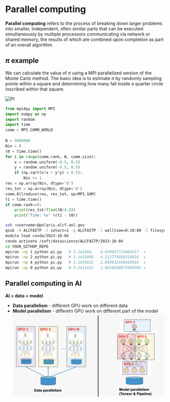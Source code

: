 # Parallel computing
**Parallel computing** refers to the process of breaking down larger problems into smaller, independent, often similar parts that can be executed simultaneously by multiple processors communicating via network or shared memory, the results of which are combined upon completion as part of an overall algorithm.

## $\pi$ example
We can calculate the value of $\pi$ using a MPI parallelized version of the Monte Carlo method. The basic idea is to estimate $\pi$ by randomly sampling points within a square and determining how many fall inside a quarter circle inscribed within that square.

![PI](https://www.101computing.net/wp/wp-content/uploads/estimating-pi-monte-carlo-method.png)

```python
from mpi4py import MPI
import numpy as np
import random
import time
comm = MPI.COMM_WORLD

N = 5000000
Nin = 0
t0 = time.time()
for i in range(comm.rank, N, comm.size):
    x = random.uniform(-0.5, 0.5)
    y = random.uniform(-0.5, 0.5)
    if (np.sqrt(x*x + y*y) < 0.5):
        Nin += 1
res = np.array(Nin, dtype='d')
res_tot = np.array(Nin, dtype='d')
comm.Allreduce(res, res_tot, op=MPI.SUM)
t1 = time.time()
if comm.rank==0:
    print(res_tot/float(N/4.0))
    print("Time: %s" %(t1 - t0))
```

```bash
ssh <username>@polaris.alcf.anl.gov
qsub -A ALCFAITP -l select=1 -q ALCFAITP -l walltime=0:10:00 -l filesystems=home:eagle
module load conda/2023-10-04
conda activate /soft/datascience/ALCFAITP/2023-10-04
cd YOUR_GITHUP_REPO
mpirun -np 1 python pi.py   # 3.141988,   8.029037714004517  s
mpirun -np 2 python pi.py   # 3.1415096   4.212774038314819  s
mpirun -np 4 python pi.py   # 3.1425632   2.093632459640503  s
mpirun -np 8 python pi.py   # 3.1411632   1.0610620975494385 s
```

## Parallel computing in AI

**AI = data + model**

* **Data parallelism** - different GPU work on different data
* **Model parallelism** - differetn GPU work on different part of the model
![PI](figures/parallel_computing.png)